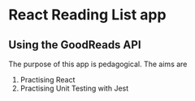 # React Reading List app

## Using the GoodReads API

The purpose of this app is pedagogical. The aims are 

1. Practising React
2. Practising Unit Testing with Jest
# 